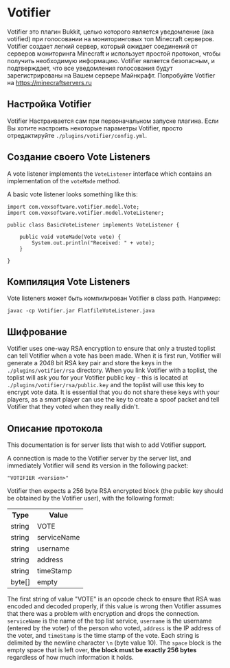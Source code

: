 # Votifier

Votifier это плагин Bukkit, целью которого является уведомление (ака votified) при голосовании на мониторинговых топ Minecraft серверов. Votifier создает легкий сервер, который ожидает соединений от серверов мониторинга Minecraft и использует простой протокол, чтобы получить необходимую информацию. Votifier является безопасным, и подтверждает, что все уведомления голосования будут зарегистрированы на Вашем сервере Майнкрафт. Попробуйте Votifier на https://minecraftservers.ru


## Настройка Votifier

Votifier Настраивается сам при первоначальном запуске плагина.
Если Вы хотите настроить некоторые параметры Votifier, просто отредактируйте `./plugins/votifier/config.yml`.


## Создание своего Vote Listeners

A vote listener implements the `VoteListener` interface which contains an implementation of the `voteMade` method.

A basic vote listener looks something like this:

    import com.vexsoftware.votifier.model.Vote;
    import com.vexsoftware.votifier.model.VoteListener;

    public class BasicVoteListener implements VoteListener {

	    public void voteMade(Vote vote) {
		    System.out.println("Received: " + vote);
	    }

    }

## Компиляция Vote Listeners

Vote listeners может быть компилирован Votifier в class path. Например:

	javac -cp Votifier.jar FlatfileVoteListener.java

## Шифрование

Votifier uses one-way RSA encryption to ensure that only a trusted toplist can tell Votifier when a vote has been made.  When it is first run, Votifier will generate a 2048 bit RSA key pair and store the keys in the `./plugins/votifier/rsa` directory.  When you link Votifier with a toplist, the toplist will ask you for your Votifier public key - this is located at `./plugins/votifier/rsa/public.key` and the toplist will use this key to encrypt vote data.  It is essential that you do not share these keys with your players, as a smart player can use the key to create a spoof packet and tell Votifier that they voted when they really didn't.

## Описание протокола

This documentation is for server lists that wish to add Votifier support.

A connection is made to the Votifier server by the server list, and immediately Votifier will send its version in the following packet:

	"VOTIFIER <version>"

Votifier then expects a 256 byte RSA encrypted block (the public key should be obtained by the Votifier user), with the following format:

<table>
  <tr>
	<th>Type</th>
	<th>Value</th>
  </tr>
  <tr>
	<td>string</td>
	<td>VOTE</td>
  </tr>
  <tr>
	<td>string</td>
	<td>serviceName</td>
  </tr>
  <tr>
	<td>string</td>
	<td>username</td>
  </tr>
  <tr>
	<td>string</td>
	<td>address</td>
  </tr>
  <tr>
	<td>string</td>
	<td>timeStamp</td>
  </tr>
  <tr>
	<td>byte[]</td>
	<td>empty</td>
  </tr>
</table>

The first string of value "VOTE" is an opcode check to ensure that RSA was encoded and decoded properly, if this value is wrong then Votifier assumes that there was a problem with encryption and drops the connection. `serviceName` is the name of the top list service, `username` is the username (entered by the voter) of the person who voted, `address` is the IP address of the voter, and `timeStamp` is the time stamp of the vote.  Each string is delimited by the newline character `\n` (byte value 10).  The `space` block is the empty space that is left over, **the block must be exactly 256 bytes** regardless of how much information it holds.
